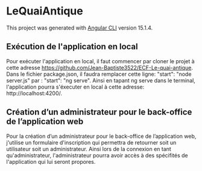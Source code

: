 # LeQuaiAntique

This project was generated with [Angular CLI](https://github.com/angular/angular-cli) version 15.1.4.

## Exécution de l'application en local

Pour exécuter l'application en local, il faut commencer par cloner le projet à cette adresse https://github.com/Jean-Baptiste3522/ECF-Le-quai-antique.
Dans le fichier package.json, il faudra remplacer cette ligne: "start": "node server.js" par : "start": "ng serve".
Ainsi en tapant ng serve dans le terminal, l'application pourra s'éxecuter en local à cette adresse: http://localhost:4200/.

## Création d’un administrateur pour le back-office de l’application web

Pour la création d’un administrateur pour le back-office de l’application web, j'utilise un formulaire d'inscription qui permettra de retourner soit un utilisateur soit un administrateur.
Ainsi lors de la connexion en tant qu'administrateur, l'administrateur pourra avoir accès à des spécifités de l'application qui lui seront propores.
